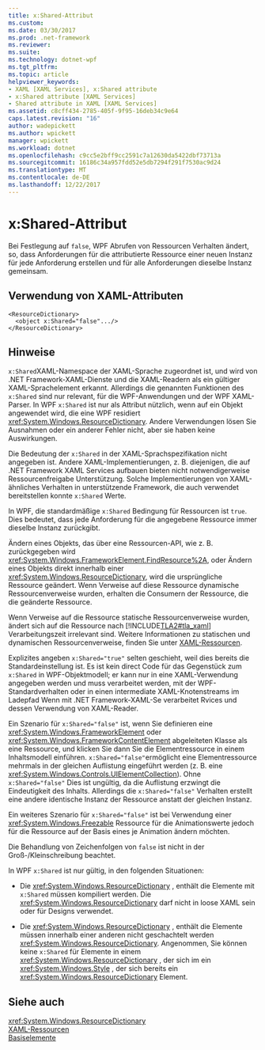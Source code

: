 ```yaml
---
title: x:Shared-Attribut
ms.custom: 
ms.date: 03/30/2017
ms.prod: .net-framework
ms.reviewer: 
ms.suite: 
ms.technology: dotnet-wpf
ms.tgt_pltfrm: 
ms.topic: article
helpviewer_keywords:
- XAML [XAML Services], x:Shared attribute
- x:Shared attribute [XAML Services]
- Shared attribute in XAML [XAML Services]
ms.assetid: c8cff434-2785-405f-9f95-16deb34c9e64
caps.latest.revision: "16"
author: wadepickett
ms.author: wpickett
manager: wpickett
ms.workload: dotnet
ms.openlocfilehash: c9cc5e2bff9cc2591c7a12630da5422dbf73713a
ms.sourcegitcommit: 16186c34a957fdd52e5db7294f291f7530ac9d24
ms.translationtype: MT
ms.contentlocale: de-DE
ms.lasthandoff: 12/22/2017
---
```

# <a name="xshared-attribute"></a>x:Shared-Attribut
Bei Festlegung auf `false`, WPF Abrufen von Ressourcen Verhalten ändert, so, dass Anforderungen für die attributierte Ressource einer neuen Instanz für jede Anforderung erstellen und für alle Anforderungen dieselbe Instanz gemeinsam.  
  
## <a name="xaml-attribute-usage"></a>Verwendung von XAML-Attributen  
  
```xaml  
<ResourceDictionary>  
  <object x:Shared="false".../>  
</ResourceDictionary>  
```  
  
## <a name="remarks"></a>Hinweise  
 `x:Shared`XAML-Namespace der XAML-Sprache zugeordnet ist, und wird von .NET Framework-XAML-Dienste und die XAML-Readern als ein gültiger XAML-Sprachelement erkannt. Allerdings die genannten Funktionen des `x:Shared` sind nur relevant, für die WPF-Anwendungen und der WPF XAML-Parser. In WPF `x:Shared` ist nur als Attribut nützlich, wenn auf ein Objekt angewendet wird, die eine WPF residiert <xref:System.Windows.ResourceDictionary>. Andere Verwendungen lösen Sie Ausnahmen oder ein anderer Fehler nicht, aber sie haben keine Auswirkungen.  
  
 Die Bedeutung der `x:Shared` in der XAML-Sprachspezifikation nicht angegeben ist. Andere XAML-Implementierungen, z. B. diejenigen, die auf .NET Framework XAML Services aufbauen bieten nicht notwendigerweise Ressourcenfreigabe Unterstützung. Solche Implementierungen von XAML-ähnliches Verhalten in unterstützende Framework, die auch verwendet bereitstellen konnte `x:Shared` Werte.  
  
 In WPF, die standardmäßige `x:Shared` Bedingung für Ressourcen ist `true`. Dies bedeutet, dass jede Anforderung für die angegebene Ressource immer dieselbe Instanz zurückgibt.  
  
 Ändern eines Objekts, das über eine Ressourcen-API, wie z. B. zurückgegeben wird <xref:System.Windows.FrameworkElement.FindResource%2A>, oder Ändern eines Objekts direkt innerhalb einer <xref:System.Windows.ResourceDictionary>, wird die ursprüngliche Ressource geändert. Wenn Verweise auf diese Ressource dynamische Ressourcenverweise wurden, erhalten die Consumern der Ressource, die die geänderte Ressource.  
  
 Wenn Verweise auf die Ressource statische Ressourcenverweise wurden, ändert sich auf die Ressource nach [!INCLUDE[TLA2#tla_xaml](../../../includes/tla2sharptla-xaml-md.md)] Verarbeitungszeit irrelevant sind. Weitere Informationen zu statischen und dynamischen Ressourcenverweise, finden Sie unter [XAML-Ressourcen](../../../docs/framework/wpf/advanced/xaml-resources.md).  
  
 Explizites angeben `x:Shared="true"` selten geschieht, weil dies bereits die Standardeinstellung ist. Es ist kein direct Code für das Gegenstück zum `x:Shared` in WPF-Objektmodell; er kann nur in eine XAML-Verwendung angegeben werden und muss verarbeitet werden, mit der WPF-Standardverhalten oder in einen intermediate XAML-Knotenstreams im Ladepfad Wenn mit .NET Framework-XAML-Se verarbeitet Rvices und dessen Verwendung von XAML-Reader.  
  
 Ein Szenario für `x:Shared="false"` ist, wenn Sie definieren eine <xref:System.Windows.FrameworkElement> oder <xref:System.Windows.FrameworkContentElement> abgeleiteten Klasse als eine Ressource, und klicken Sie dann Sie die Elementressource in einem Inhaltsmodell einführen. `x:Shared="false"`ermöglicht eine Elementressource mehrmals in der gleichen Auflistung eingeführt werden (z. B. eine <xref:System.Windows.Controls.UIElementCollection>). Ohne `x:Shared="false"` Dies ist ungültig, da die Auflistung erzwingt die Eindeutigkeit des Inhalts. Allerdings die `x:Shared="false"` Verhalten erstellt eine andere identische Instanz der Ressource anstatt der gleichen Instanz.  
  
 Ein weiteres Szenario für `x:Shared="false"` ist bei Verwendung einer <xref:System.Windows.Freezable> Ressource für die Animationswerte jedoch für die Ressource auf der Basis eines je Animation ändern möchten.  
  
 Die Behandlung von Zeichenfolgen von `false` ist nicht in der Groß-/Kleinschreibung beachtet.  
  
 In WPF `x:Shared` ist nur gültig, in den folgenden Situationen:  
  
-   Die <xref:System.Windows.ResourceDictionary> , enthält die Elemente mit `x:Shared` müssen kompiliert werden. Die <xref:System.Windows.ResourceDictionary> darf nicht in loose XAML sein oder für Designs verwendet.  
  
-   Die <xref:System.Windows.ResourceDictionary> , enthält die Elemente müssen innerhalb einer anderen nicht geschachtelt werden <xref:System.Windows.ResourceDictionary>. Angenommen, Sie können keine `x:Shared` für Elemente in einem <xref:System.Windows.ResourceDictionary> , der sich im ein <xref:System.Windows.Style> , der sich bereits ein <xref:System.Windows.ResourceDictionary> Element.  
  
## <a name="see-also"></a>Siehe auch  
 <xref:System.Windows.ResourceDictionary>  
 [XAML-Ressourcen](../../../docs/framework/wpf/advanced/xaml-resources.md)  
 [Basiselemente](../../../docs/framework/wpf/advanced/base-elements.md)
